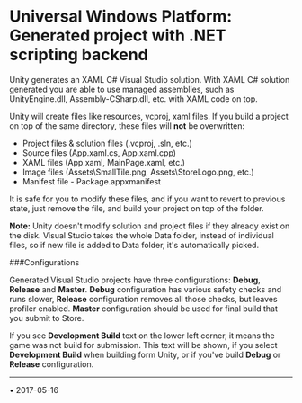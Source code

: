 Universal Windows Platform: Generated project with .NET scripting backend
=============================
Unity generates an XAML C# Visual Studio solution. With XAML C# solution generated you are able to use managed assemblies, such as UnityEngine.dll, Assembly-CSharp.dll, etc. with XAML code on top.

Unity will create files like resources, vcproj, xaml files. If you build a project on top of the same directory, these files will **not** be overwritten:

* Project files & solution files (.vcproj, .sln, etc.)
* Source files (App.xaml.cs, App.xaml.cpp)
* XAML files (App.xaml, MainPage.xaml, etc.)
* Image files (Assets\SmallTile.png, Assets\StoreLogo.png, etc.)
* Manifest file - Package.appxmanifest

It is safe for you to modify these files, and if you want to revert to previous state, just remove the file, and build your project on top of the folder.

**Note:** Unity doesn't modify solution and project files if they already exist on the disk. Visual Studio takes the whole Data folder, instead of individual files, so if new file is added to Data folder, it's automatically picked.

###Configurations

Generated Visual Studio projects have three configurations: **Debug**, **Release** and **Master**. **Debug** configuration has various safety checks and runs slower, **Release** configuration removes all those checks, but leaves profiler enabled. **Master** configuration should be used for final build that you submit to Store.

If you see **Development Build** text on the lower left corner, it means the game was not build for submission. This text will be shown, if you select **Development Build** when building form Unity, or if you've build **Debug** or **Release** configuration.


---
<span class="page-edit">• 2017-05-16  <!-- include IncludeTextAmendPageNoEdit --></span><br/>